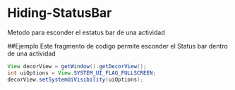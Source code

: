 # Hiding-StatusBar
Metodo para esconder el estatus bar de una actividad

##Ejemplo
Este fragmento de codigo permite esconder el Status bar dentro de una actividad
```java
View decorView = getWindow().getDecorView();
int uiOptions = View.SYSTEM_UI_FLAG_FULLSCREEN;
decorView.setSystemUiVisibility(uiOptions);
```
